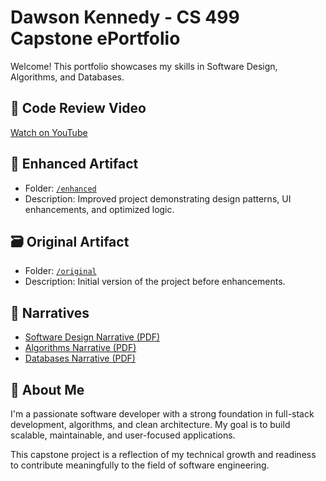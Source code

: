 # Dawson Kennedy - CS 499 Capstone ePortfolio

Welcome! This portfolio showcases my skills in Software Design, Algorithms, and Databases.

## 🎥 Code Review Video
[Watch on YouTube](https://youtu.be/0Rg2txK2VP4)

## 🧩 Enhanced Artifact
- Folder: [`/enhanced`](./enhanced/)
- Description: Improved project demonstrating design patterns, UI enhancements, and optimized logic.

## 🗃️ Original Artifact
- Folder: [`/original`](./original/)
- Description: Initial version of the project before enhancements.

## 📄 Narratives
- [Software Design Narrative (PDF)](./narratives/software-design.pdf)
- [Algorithms Narrative (PDF)](./narratives/algorithms.pdf)
- [Databases Narrative (PDF)](./narratives/databases.pdf)

## 💼 About Me
I'm a passionate software developer with a strong foundation in full-stack development, algorithms, and clean architecture. My goal is to build scalable, maintainable, and user-focused applications.

This capstone project is a reflection of my technical growth and readiness to contribute meaningfully to the field of software engineering.
